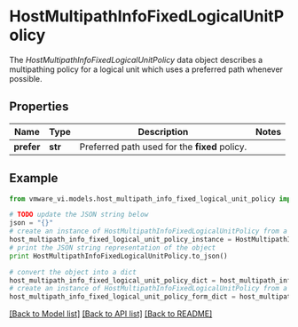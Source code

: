 # HostMultipathInfoFixedLogicalUnitPolicy

The *HostMultipathInfoFixedLogicalUnitPolicy* data object describes a multipathing policy for a logical unit which uses a preferred path whenever possible. 

## Properties
Name | Type | Description | Notes
------------ | ------------- | ------------- | -------------
**prefer** | **str** | Preferred path used for the **fixed** policy.  | 

## Example

```python
from vmware_vi.models.host_multipath_info_fixed_logical_unit_policy import HostMultipathInfoFixedLogicalUnitPolicy

# TODO update the JSON string below
json = "{}"
# create an instance of HostMultipathInfoFixedLogicalUnitPolicy from a JSON string
host_multipath_info_fixed_logical_unit_policy_instance = HostMultipathInfoFixedLogicalUnitPolicy.from_json(json)
# print the JSON string representation of the object
print HostMultipathInfoFixedLogicalUnitPolicy.to_json()

# convert the object into a dict
host_multipath_info_fixed_logical_unit_policy_dict = host_multipath_info_fixed_logical_unit_policy_instance.to_dict()
# create an instance of HostMultipathInfoFixedLogicalUnitPolicy from a dict
host_multipath_info_fixed_logical_unit_policy_form_dict = host_multipath_info_fixed_logical_unit_policy.from_dict(host_multipath_info_fixed_logical_unit_policy_dict)
```
[[Back to Model list]](../README.md#documentation-for-models) [[Back to API list]](../README.md#documentation-for-api-endpoints) [[Back to README]](../README.md)


